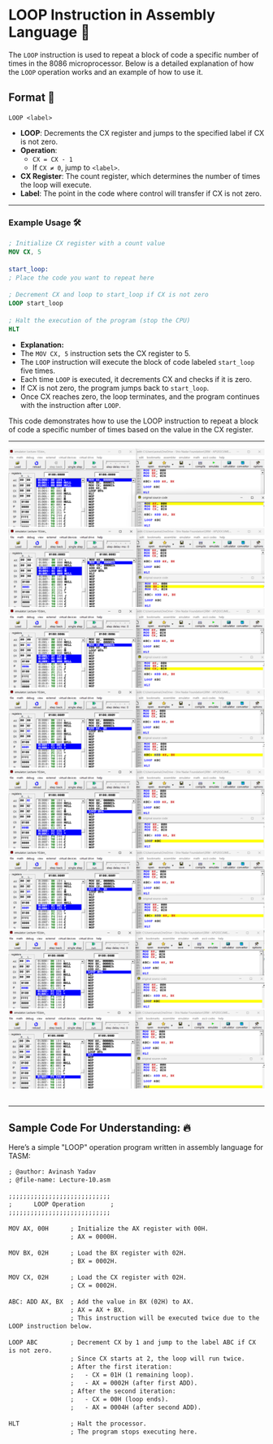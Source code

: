 # LOOP Instruction in Assembly Language 🔄

The `LOOP` instruction is used to repeat a block of code a specific number of times in the 8086 microprocessor. Below is a detailed explanation of how the `LOOP` operation works and an example of how to use it.

## Format 🔢

`LOOP <label>`

- **LOOP**: Decrements the CX register and jumps to the specified label if CX is not zero.
- **Operation**:
  - `CX = CX - 1`
  - If `CX ≠ 0`, jump to `<label>`.
- **CX Register**: The count register, which determines the number of times the loop will execute.
- **Label**: The point in the code where control will transfer if CX is not zero.

---

### Example Usage 🛠️

```nasm
; Initialize CX register with a count value
MOV CX, 5

start_loop:
; Place the code you want to repeat here

; Decrement CX and loop to start_loop if CX is not zero
LOOP start_loop

; Halt the execution of the program (stop the CPU)
HLT
```

- **Explanation:**
- The `MOV CX, 5` instruction sets the CX register to 5.
- The `LOOP` instruction will execute the block of code labeled `start_loop` five times.
- Each time `LOOP` is executed, it decrements CX and checks if it is zero.
- If CX is not zero, the program jumps back to `start_loop`.
- Once CX reaches zero, the loop terminates, and the program continues with the instruction after `LOOP`.

This code demonstrates how to use the LOOP instruction to repeat a block of code a specific number of times based on the value in the CX register.

---

![LOOP Instruction in Assembly Language](<./Assests/1LOOP Instruction in Assembly Language.png>) <br>
![LOOP Instruction in Assembly Language](<./Assests/2LOOP Instruction in Assembly Language.png>) <br>
![LOOP Instruction in Assembly Language](<./Assests/3LOOP Instruction in Assembly Language.png>) <br>
![LOOP Instruction in Assembly Language](<./Assests/4LOOP Instruction in Assembly Language.png>) <br>
![LOOP Instruction in Assembly Language](<./Assests/5LOOP Instruction in Assembly Language.png>) <br>
![LOOP Instruction in Assembly Language](<./Assests/6LOOP Instruction in Assembly Language.png>) <br>
![LOOP Instruction in Assembly Language](<./Assests/7LOOP Instruction in Assembly Language.png>) <br>
![LOOP Instruction in Assembly Language](<./Assests/8LOOP Instruction in Assembly Language.png>) <br><br>

---

## Sample Code For Understanding: 🔥

Here’s a simple "LOOP" operation program written in assembly language for TASM:

```assembly
; @author: Avinash Yadav
; @file-name: Lecture-10.asm

;;;;;;;;;;;;;;;;;;;;;;;;;;;;
;      LOOP Operation       ;
;;;;;;;;;;;;;;;;;;;;;;;;;;;;

MOV AX, 00H      ; Initialize the AX register with 00H.
                 ; AX = 0000H.

MOV BX, 02H      ; Load the BX register with 02H.
                 ; BX = 0002H.

MOV CX, 02H      ; Load the CX register with 02H.
                 ; CX = 0002H.

ABC: ADD AX, BX  ; Add the value in BX (02H) to AX.
                 ; AX = AX + BX.
                 ; This instruction will be executed twice due to the LOOP instruction below.

LOOP ABC         ; Decrement CX by 1 and jump to the label ABC if CX is not zero.
                 ; Since CX starts at 2, the loop will run twice.
                 ; After the first iteration:
                 ;   - CX = 01H (1 remaining loop).
                 ;   - AX = 0002H (after first ADD).
                 ; After the second iteration:
                 ;   - CX = 00H (loop ends).
                 ;   - AX = 0004H (after second ADD).

HLT              ; Halt the processor.
                 ; The program stops executing here.
```
